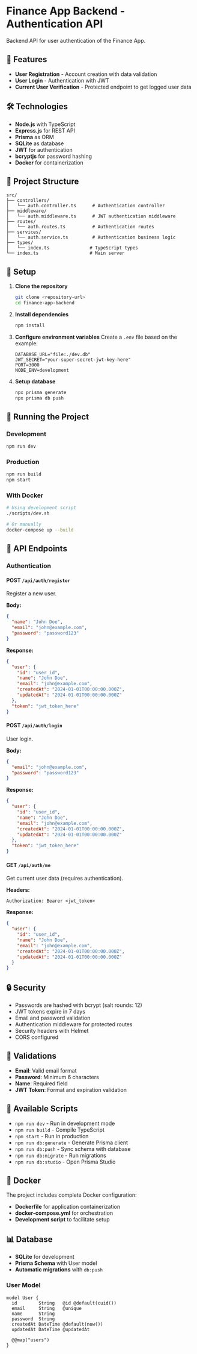# Finance App Backend - Authentication API

Backend API for user authentication of the Finance App.

## 🚀 Features

- **User Registration** - Account creation with data validation
- **User Login** - Authentication with JWT
- **Current User Verification** - Protected endpoint to get logged user data

## 🛠️ Technologies

- **Node.js** with TypeScript
- **Express.js** for REST API
- **Prisma** as ORM
- **SQLite** as database
- **JWT** for authentication
- **bcryptjs** for password hashing
- **Docker** for containerization

## 📁 Project Structure

```
src/
├── controllers/
│   └── auth.controller.ts      # Authentication controller
├── middleware/
│   └── auth.middleware.ts      # JWT authentication middleware
├── routes/
│   └── auth.routes.ts          # Authentication routes
├── services/
│   └── auth.service.ts         # Authentication business logic
├── types/
│   └── index.ts               # TypeScript types
└── index.ts                   # Main server
```

## 🔧 Setup

1. **Clone the repository**
   ```bash
   git clone <repository-url>
   cd finance-app-backend
   ```

2. **Install dependencies**
   ```bash
   npm install
   ```

3. **Configure environment variables**
   Create a `.env` file based on the example:
   ```env
   DATABASE_URL="file:./dev.db"
   JWT_SECRET="your-super-secret-jwt-key-here"
   PORT=3000
   NODE_ENV=development
   ```

4. **Setup database**
   ```bash
   npx prisma generate
   npx prisma db push
   ```

## 🚀 Running the Project

### Development
```bash
npm run dev
```

### Production
```bash
npm run build
npm start
```

### With Docker
```bash
# Using development script
./scripts/dev.sh

# Or manually
docker-compose up --build
```

## 📡 API Endpoints

### Authentication

#### POST `/api/auth/register`
Register a new user.

**Body:**
```json
{
  "name": "John Doe",
  "email": "john@example.com",
  "password": "password123"
}
```

**Response:**
```json
{
  "user": {
    "id": "user_id",
    "name": "John Doe",
    "email": "john@example.com",
    "createdAt": "2024-01-01T00:00:00.000Z",
    "updatedAt": "2024-01-01T00:00:00.000Z"
  },
  "token": "jwt_token_here"
}
```

#### POST `/api/auth/login`
User login.

**Body:**
```json
{
  "email": "john@example.com",
  "password": "password123"
}
```

**Response:**
```json
{
  "user": {
    "id": "user_id",
    "name": "John Doe",
    "email": "john@example.com",
    "createdAt": "2024-01-01T00:00:00.000Z",
    "updatedAt": "2024-01-01T00:00:00.000Z"
  },
  "token": "jwt_token_here"
}
```

#### GET `/api/auth/me`
Get current user data (requires authentication).

**Headers:**
```
Authorization: Bearer <jwt_token>
```

**Response:**
```json
{
  "user": {
    "id": "user_id",
    "name": "John Doe",
    "email": "john@example.com",
    "createdAt": "2024-01-01T00:00:00.000Z",
    "updatedAt": "2024-01-01T00:00:00.000Z"
  }
}
```

## 🔒 Security

- Passwords are hashed with bcrypt (salt rounds: 12)
- JWT tokens expire in 7 days
- Email and password validation
- Authentication middleware for protected routes
- Security headers with Helmet
- CORS configured

## 🧪 Validations

- **Email**: Valid email format
- **Password**: Minimum 6 characters
- **Name**: Required field
- **JWT Token**: Format and expiration validation

## 📝 Available Scripts

- `npm run dev` - Run in development mode
- `npm run build` - Compile TypeScript
- `npm start` - Run in production
- `npm run db:generate` - Generate Prisma client
- `npm run db:push` - Sync schema with database
- `npm run db:migrate` - Run migrations
- `npm run db:studio` - Open Prisma Studio

## 🐳 Docker

The project includes complete Docker configuration:

- **Dockerfile** for application containerization
- **docker-compose.yml** for orchestration
- **Development script** to facilitate setup

## 📊 Database

- **SQLite** for development
- **Prisma Schema** with User model
- **Automatic migrations** with `db:push`

### User Model
```prisma
model User {
  id        String   @id @default(cuid())
  email     String   @unique
  name      String
  password  String
  createdAt DateTime @default(now())
  updatedAt DateTime @updatedAt

  @@map("users")
}
``` 